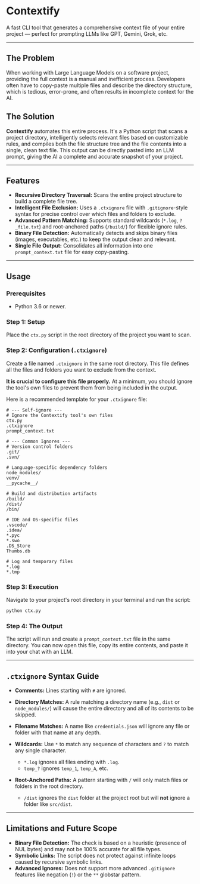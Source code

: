 # Contextify

A fast CLI tool that generates a comprehensive context file of your entire project — perfect for prompting LLMs like GPT, Gemini, Grok, etc.

---

## The Problem

When working with Large Language Models on a software project, providing the full context is a manual and inefficient process. Developers often have to copy-paste multiple files and describe the directory structure, which is tedious, error-prone, and often results in incomplete context for the AI.

## The Solution

**Contextify** automates this entire process. It's a Python script that scans a project directory, intelligently selects relevant files based on customizable rules, and compiles both the file structure tree and the file contents into a single, clean text file. This output can be directly pasted into an LLM prompt, giving the AI a complete and accurate snapshot of your project.

---

## Features

- **Recursive Directory Traversal:** Scans the entire project structure to build a complete file tree.
- **Intelligent File Exclusion:** Uses a `.ctxignore` file with `.gitignore`-style syntax for precise control over which files and folders to exclude.
- **Advanced Pattern Matching:** Supports standard wildcards (`*.log`, `?_file.txt`) and root-anchored paths (`/build/`) for flexible ignore rules.
- **Binary File Detection:** Automatically detects and skips binary files (images, executables, etc.) to keep the output clean and relevant.
- **Single File Output:** Consolidates all information into one `prompt_context.txt` file for easy copy-pasting.

---

## Usage

### Prerequisites
- Python 3.6 or newer.

### Step 1: Setup
Place the `ctx.py` script in the root directory of the project you want to scan.

### Step 2: Configuration (`.ctxignore`)
Create a file named `.ctxignore` in the same root directory. This file defines all the files and folders you want to exclude from the context.

**It is crucial to configure this file properly.** At a minimum, you should ignore the tool's own files to prevent them from being included in the output.

Here is a recommended template for your `.ctxignore` file:

```
# --- Self-ignore ---
# Ignore the Contextify tool's own files
ctx.py
.ctxignore
prompt_context.txt

# --- Common Ignores ---
# Version control folders
.git/
.svn/

# Language-specific dependency folders
node_modules/
venv/
__pycache__/

# Build and distribution artifacts
/build/
/dist/
/bin/

# IDE and OS-specific files
.vscode/
.idea/
*.pyc
*.swo
.DS_Store
Thumbs.db

# Log and temporary files
*.log
*.tmp
```

### Step 3: Execution
Navigate to your project's root directory in your terminal and run the script:

```bash
python ctx.py
```

### Step 4: The Output
The script will run and create a `prompt_context.txt` file in the same directory. You can now open this file, copy its entire contents, and paste it into your chat with an LLM.

---

## `.ctxignore` Syntax Guide

- **Comments:** Lines starting with `#` are ignored.

- **Directory Matches:** A rule matching a directory name (e.g., `dist` or `node_modules/`) will cause the entire directory and all of its contents to be skipped.

- **Filename Matches:** A name like `credentials.json` will ignore any file or folder with that name at any depth.

- **Wildcards:** Use `*` to match any sequence of characters and `?` to match any single character.
  - `*.log` ignores all files ending with `.log`.
  - `temp_?` ignores `temp_1`, `temp_A`, etc.

- **Root-Anchored Paths:** A pattern starting with `/` will only match files or folders in the root directory.
  - `/dist` ignores the `dist` folder at the project root but will **not** ignore a folder like `src/dist`.
---

## Limitations and Future Scope

- **Binary File Detection:** The check is based on a heuristic (presence of NUL bytes) and may not be 100% accurate for all file types.
- **Symbolic Links:** The script does not protect against infinite loops caused by recursive symbolic links.
- **Advanced Ignores:** Does not support more advanced `.gitignore` features like negation (`!`) or the `**` globstar pattern.
